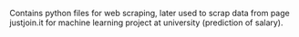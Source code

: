 Contains python files for web scraping, later used to scrap data from page justjoin.it for machine learning project at university (prediction of salary).